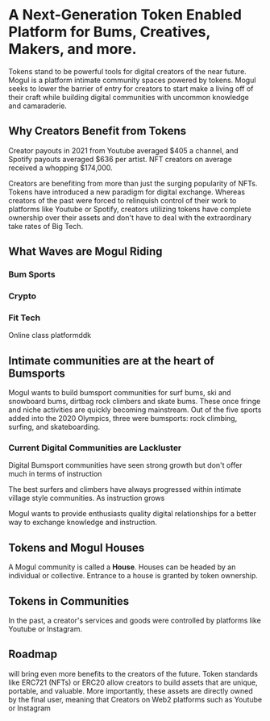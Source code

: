 # A Next-Generation Token Enabled Platform for Bums, Creatives, Makers, and more. 

Tokens stand to be powerful tools for digital creators of the near future. Mogul is a platform intimate community spaces powered by tokens. Mogul seeks to lower the barrier of entry for creators to start make a living off of their craft while building digital communities with uncommon knowledge and camaraderie.   


## Why Creators Benefit from Tokens

Creator payouts in 2021 from Youtube averaged $405 a channel, and Spotify payouts averaged $636 per artist. NFT creators on average received a whopping $174,000. 


Creators are benefiting from more than just the surging popularity of NFTs. Tokens have introduced a new paradigm for digital exchange. Whereas creators of the past were forced to relinquish control of their work to platforms like Youtube or Spotify, creators utilizing tokens have complete ownership over their assets and don't have to deal with the extraordinary take rates of Big Tech. 

## What Waves are Mogul Riding

### Bum Sports


### Crypto



### Fit Tech 

Online class platformddk


## Intimate communities are at the heart of Bumsports

Mogul wants to build bumsport communities for surf bums, ski and snowboard bums, dirtbag rock climbers and skate bums. These once fringe and niche activities are quickly becoming mainstream. Out of the five sports added into the 2020 Olympics, three were bumsports:  rock climbing, surfing, and skateboarding. 

### Current Digital Communities are Lackluster
Digital Bumsport communities have seen strong growth but don't offer much in terms of instruction

The best surfers and climbers have always progressed within intimate village style communities. As instruction grows

Mogul wants to provide enthusiasts quality digital relationships for a better way to exchange knowledge and instruction. 

## Tokens and Mogul Houses
A Mogul community is called a **House**. Houses can be headed by an individual or collective. Entrance to a house is granted by token ownership. 


## Tokens in Communities

In the past, a creator's services and goods were controlled by platforms like Youtube or Instagram. 

## Roadmap

 will bring even more benefits to the creators of the future. Token standards like ERC721 (NFTs) or ERC20 allow creators to build assets that are unique, portable, and valuable. More importantly, these assets are directly owned by the final user, meaning that   Creators on Web2 platforms such as Youtube or Instagram 
